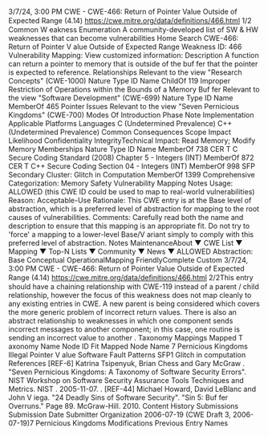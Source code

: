 3/7/24, 3:00 PM CWE - CWE-466: Return of Pointer Value Outside of Expected Range (4.14)
https://cwe.mitre.org/data/deﬁnitions/466.html 1/2
Common W eakness Enumeration
A community-developed list of SW & HW weaknesses that can become
vulnerabilities
Home Search
CWE-466: Return of Pointer V alue Outside of Expected Range
Weakness ID: 466
Vulnerability Mapping: 
View customized information:
 Description
A function can return a pointer to memory that is outside of the buf fer that the pointer is expected to reference.
 Relationships
 Relevant to the view "Research Concepts" (CWE-1000)
Nature Type ID Name
ChildOf 119 Improper Restriction of Operations within the Bounds of a Memory Buf fer
 Relevant to the view "Software Development" (CWE-699)
Nature Type ID Name
MemberOf 465 Pointer Issues
 Relevant to the view "Seven Pernicious Kingdoms" (CWE-700)
 Modes Of Introduction
Phase Note
Implementation
 Applicable Platforms
Languages
C (Undetermined Prevalence)
C++ (Undetermined Prevalence)
 Common Consequences
Scope Impact Likelihood
Confidentiality
IntegrityTechnical Impact: Read Memory; Modify Memory
 Memberships
Nature Type ID Name
MemberOf 738 CER T C Secure Coding Standard (2008) Chapter 5 - Integers (INT)
MemberOf 872 CER T C++ Secure Coding Section 04 - Integers (INT)
MemberOf 998 SFP Secondary Cluster: Glitch in Computation
MemberOf 1399 Comprehensive Categorization: Memory Safety
 Vulnerability Mapping Notes
Usage: ALLOWED (this CWE ID could be used to map to real-world vulnerabilities)
Reason: Acceptable-Use
Rationale:
This CWE entry is at the Base level of abstraction, which is a preferred level of abstraction for mapping to the root causes of
vulnerabilities.
Comments:
Carefully read both the name and description to ensure that this mapping is an appropriate fit. Do not try to 'force' a mapping to a
lower-level Base/V ariant simply to comply with this preferred level of abstraction.
 Notes
MaintenanceAbout ▼ CWE List ▼ Mapping ▼ Top-N Lists ▼ Community ▼ News ▼
ALLOWED
Abstraction: Base
Conceptual OperationalMapping
FriendlyComplete Custom
3/7/24, 3:00 PM CWE - CWE-466: Return of Pointer Value Outside of Expected Range (4.14)
https://cwe.mitre.org/data/deﬁnitions/466.html 2/2This entry should have a chaining relationship with CWE-119 instead of a parent / child relationship, however the focus of this
weakness does not map cleanly to any existing entries in CWE. A new parent is being considered which covers the more generic
problem of incorrect return values. There is also an abstract relationship to weaknesses in which one component sends incorrect
messages to another component; in this case, one routine is sending an incorrect value to another .
 Taxonomy Mappings
Mapped T axonomy Name Node ID Fit Mapped Node Name
7 Pernicious Kingdoms Illegal Pointer V alue
Software Fault Patterns SFP1 Glitch in computation
 References
[REF-6] Katrina Tsipenyuk, Brian Chess and Gary McGraw . "Seven Pernicious Kingdoms: A Taxonomy of Software Security
Errors". NIST Workshop on Software Security Assurance Tools Techniques and Metrics. NIST . 2005-11-07.
.
[REF-44] Michael Howard, David LeBlanc and John V iega. "24 Deadly Sins of Software Security". "Sin 5: Buf fer Overruns." Page
89. McGraw-Hill. 2010.
 Content History
 Submissions
Submission Date Submitter Organization
2006-07-19
(CWE Draft 3, 2006-07-19)7 Pernicious Kingdoms
 Modifications
 Previous Entry Names